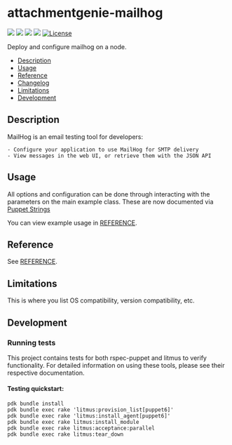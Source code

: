 # attachmentgenie-mailhog

[![](https://img.shields.io/puppetforge/pdk-version/attachmentgenie/mailhog.svg?style=popout)](https://forge.puppetlabs.com/attachmentgenie/mailhog)
[![](https://img.shields.io/puppetforge/v/attachmentgenie/mailhog.svg?style=popout)](https://forge.puppetlabs.com/attachmentgenie/mailhog)
[![](https://img.shields.io/puppetforge/dt/attachmentgenie/mailhog.svg?style=popout)](https://forge.puppetlabs.com/attachmentgenie/mailhog)
[![](https://travis-ci.org/attachmentgenie/attachmentgenie-mailhog.svg?branch=master)](https://travis-ci.org/attachmentgenie/attachmentgenie-mailhog)
[![License](https://img.shields.io/github/license/attachmentgenie/attachmentgenie-mailhog?stype=popout)](https://github.com/attachmentgenie/attachmentgenie-mailhog/blob/master/LICENSE)

Deploy and configure mailhog on a node.

- [Description](#description)
- [Usage](#usage)
- [Reference](#reference)
- [Changelog](#changelog)
- [Limitations](#limitations)
- [Development](#development)

## Description

MailHog is an email testing tool for developers:

    - Configure your application to use MailHog for SMTP delivery
    - View messages in the web UI, or retrieve them with the JSON API

## Usage

All options and configuration can be done through interacting with the parameters
on the main example class.
These are now documented via [Puppet Strings](https://github.com/puppetlabs/puppet-strings)

You can view example usage in [REFERENCE](REFERENCE.md).

## Reference

See [REFERENCE](REFERENCE.md).

## Limitations

This is where you list OS compatibility, version compatibility, etc.

## Development

### Running tests

This project contains tests for both rspec-puppet and litmus to verify functionality. For detailed information on using these tools, please see their respective documentation.

#### Testing quickstart:

```
pdk bundle install
pdk bundle exec rake 'litmus:provision_list[puppet6]'
pdk bundle exec rake 'litmus:install_agent[puppet6]'
pdk bundle exec rake litmus:install_module
pdk bundle exec rake litmus:acceptance:parallel
pdk bundle exec rake litmus:tear_down
